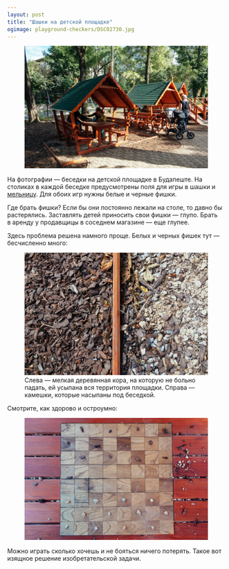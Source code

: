 ```yaml
---
layout: post
title: "Шашки на детской площадке"
ogimage: playground-checkers/DSC02730.jpg
---
```


<figure>
  <img src="/i/playground-checkers/DSC02730.jpg">
</figure>

На фотографии — беседки на детской площадке в Будапеште. На столиках в каждой беседке предусмотрены поля для игры в шашки и [мельницу](https://en.wikipedia.org/wiki/Nine_Men%27s_Morris). Для обоих игр нужны белые и черные фишки.

Где брать фишки? Если бы они постоянно лежали на столе, то давно бы растерялись. Заставлять детей приносить свои фишки — глупо. Брать в аренду у продавщицы в соседнем магазине — еще глупее.

<!-- more -->

Здесь проблема решена намного проще. Белых и черных фишек тут — бесчисленно много:

<figure>
  <img src="/i/playground-checkers/DSC02727.jpg">
  <figcaption>Слева — мелкая деревянная кора, на которую не больно падать, ей усыпана вся территория площадки. Справа — камешки, которые насыпаны под беседкой.</figcaption>
</figure>

Смотрите, как здорово и остроумно:

<figure>
  <img src="/i/playground-checkers/DSC02729.jpg">
</figure>

Можно играть сколько хочешь и не бояться ничего потерять. Такое вот изящное решение изобретательской задачи.